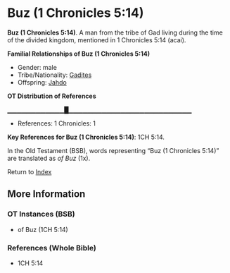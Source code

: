 # Buz (1 Chronicles 5:14)
**Buz (1 Chronicles 5:14)**. 
A man from the tribe of Gad living during the time of the divided kingdom, mentioned in 1 Chronicles 5:14 (acai). 




**Familial Relationships of Buz (1 Chronicles 5:14)**


* Gender: male
* Tribe/Nationality: [Gadites](../../../groups/md/acai/Gad.md)
* Offspring: [Jahdo](Jahdo.md)


**OT Distribution of References**

▁▁▁▁▁▁▁▁▁▁▁▁█▁▁▁▁▁▁▁▁▁▁▁▁▁▁▁▁▁▁▁▁▁▁▁▁▁▁
* References: 1 Chronicles: 1



**Key References for Buz (1 Chronicles 5:14)**: 
1CH 5:14. 


In the Old Testament (BSB), words representing “Buz (1 Chronicles 5:14)” are translated as 
*of Buz* (1x). 




Return to [Index](00-Index.md)

## More Information

### OT Instances (BSB)

* of Buz (1CH 5:14)



### References (Whole Bible)

* 1CH 5:14



